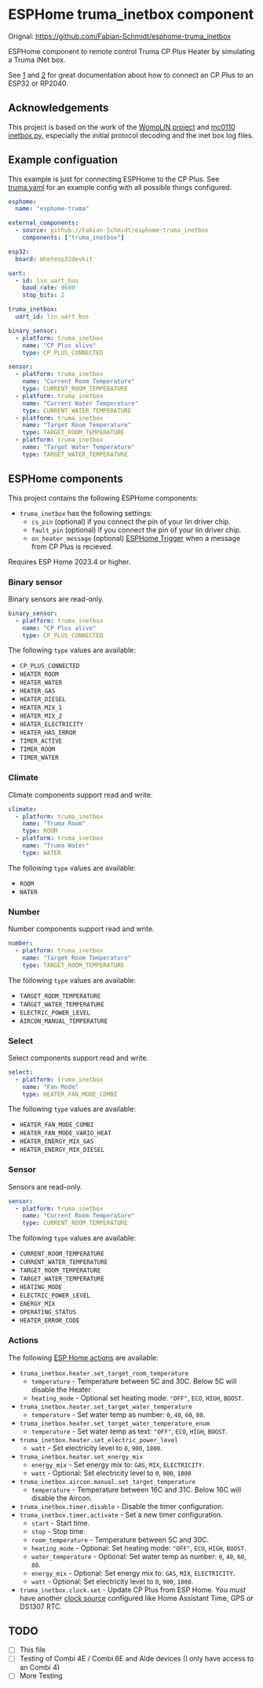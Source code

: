 # ESPHome truma_inetbox component

Orignal: https://github.com/Fabian-Schmidt/esphome-truma_inetbox

ESPHome component to remote control Truma CP Plus Heater by simulating a Truma iNet box.

See [1](https://github.com/danielfett/inetbox.py) and [2](https://github.com/mc0110/inetbox2mqtt) for great documentation about how to connect an CP Plus to an ESP32 or RP2040.

## Acknowledgements

This project is based on the work of the [WomoLIN project](https://github.com/muccc/WomoLIN) and [mc0110 inetbox.py](https://github.com/danielfett/inetbox.py), especially the initial protocol decoding and the inet box log files.

## Example configuation

This example is just for connecting ESPHome to the CP Plus. See [truma.yaml](/truma.yaml) for an example config with all possible things configured.

```yaml
esphome:
  name: "esphome-truma"

external_components:
  - source: github://Fabian-Schmidt/esphome-truma_inetbox
    components: ["truma_inetbox"]

esp32:
  board: mhetesp32devkit

uart:
  - id: lin_uart_bus
    baud_rate: 9600
    stop_bits: 2

truma_inetbox:
  uart_id: lin_uart_bus

binary_sensor:
  - platform: truma_inetbox
    name: "CP Plus alive"
    type: CP_PLUS_CONNECTED

sensor:
  - platform: truma_inetbox
    name: "Current Room Temperature"
    type: CURRENT_ROOM_TEMPERATURE
  - platform: truma_inetbox
    name: "Current Water Temperature"
    type: CURRENT_WATER_TEMPERATURE
  - platform: truma_inetbox
    name: "Target Room Temperature"
    type: TARGET_ROOM_TEMPERATURE
  - platform: truma_inetbox
    name: "Target Water Temperature"
    type: TARGET_WATER_TEMPERATURE
```

## ESPHome components

This project contains the following ESPHome components:

- `truma_inetbox` has the following settings:
  - `cs_pin` (optional) if you connect the pin of your lin driver chip.
  - `fault_pin` (optional) if you connect the pin of your lin driver chip.
  - `on_heater_message` (optional) [ESPHome Trigger](https://esphome.io/guides/automations.html) when a message from CP Plus is recieved.

Requires ESP Home 2023.4 or higher.

### Binary sensor

Binary sensors are read-only.

```yaml
binary_sensor:
  - platform: truma_inetbox
    name: "CP Plus alive"
    type: CP_PLUS_CONNECTED
```

The following `type` values are available:

- `CP_PLUS_CONNECTED`
- `HEATER_ROOM`
- `HEATER_WATER`
- `HEATER_GAS`
- `HEATER_DIESEL`
- `HEATER_MIX_1`
- `HEATER_MIX_2`
- `HEATER_ELECTRICITY`
- `HEATER_HAS_ERROR`
- `TIMER_ACTIVE`
- `TIMER_ROOM`
- `TIMER_WATER`

### Climate

Climate components support read and write.

```yaml
climate:
  - platform: truma_inetbox
    name: "Truma Room"
    type: ROOM
  - platform: truma_inetbox
    name: "Truma Water"
    type: WATER
```

The following `type` values are available:

- `ROOM`
- `WATER`

### Number

Number components support read and write.

```yaml
number:
  - platform: truma_inetbox
    name: "Target Room Temperature"
    type: TARGET_ROOM_TEMPERATURE
```

The following `type` values are available:

- `TARGET_ROOM_TEMPERATURE`
- `TARGET_WATER_TEMPERATURE`
- `ELECTRIC_POWER_LEVEL`
- `AIRCON_MANUAL_TEMPERATURE`

### Select

Select components support read and write.

```yaml
select:
  - platform: truma_inetbox
    name: "Fan Mode"
    type: HEATER_FAN_MODE_COMBI
```

The following `type` values are available:

- `HEATER_FAN_MODE_COMBI`
- `HEATER_FAN_MODE_VARIO_HEAT`
- `HEATER_ENERGY_MIX_GAS`
- `HEATER_ENERGY_MIX_DIESEL`

### Sensor

Sensors are read-only.

```yaml
sensor:
  - platform: truma_inetbox
    name: "Current Room Temperature"
    type: CURRENT_ROOM_TEMPERATURE
```

The following `type` values are available:

- `CURRENT_ROOM_TEMPERATURE`
- `CURRENT_WATER_TEMPERATURE`
- `TARGET_ROOM_TEMPERATURE`
- `TARGET_WATER_TEMPERATURE`
- `HEATING_MODE`
- `ELECTRIC_POWER_LEVEL`
- `ENERGY_MIX`
- `OPERATING_STATUS`
- `HEATER_ERROR_CODE`

### Actions

The following [ESP Home actions](https://esphome.io/guides/automations.html#actions) are available:

- `truma_inetbox.heater.set_target_room_temperature`
  - `temperature` - Temperature between 5C and 30C. Below 5C will disable the Heater.
  - `heating_mode` - Optional set heating mode: `"OFF"`, `ECO`, `HIGH`, `BOOST`.
- `truma_inetbox.heater.set_target_water_temperature`
  - `temperature` - Set water temp as number: `0`, `40`, `60`, `80`.
- `truma_inetbox.heater.set_target_water_temperature_enum`
  - `temperature` - Set water temp as text: `"OFF"`, `ECO`, `HIGH`, `BOOST`.
- `truma_inetbox.heater.set_electric_power_level`
  - `watt` - Set electricity level to `0`, `900`, `1800`.
- `truma_inetbox.heater.set_energy_mix`
  - `energy_mix` - Set energy mix to: `GAS`, `MIX`, `ELECTRICITY`.
  - `watt` - Optional: Set electricity level to `0`, `900`, `1800`
- `truma_inetbox.aircon.manual.set_target_temperature`
  - `temperature` - Temperature between 16C and 31C. Below 16C will disable the Aircon.
- `truma_inetbox.timer.disable` - Disable the timer configuration.
- `truma_inetbox.timer.activate` - Set a new timer configuration.
  - `start` - Start time.
  - `stop` - Stop time.
  - `room_temperature` - Temperature between 5C and 30C.
  - `heating_mode` - Optional: Set heating mode: `"OFF"`, `ECO`, `HIGH`, `BOOST`.
  - `water_temperature` - Optional: Set water temp as number: `0`, `40`, `60`, `80`.
  - `energy_mix` - Optional: Set energy mix to: `GAS`, `MIX`, `ELECTRICITY`.
  - `watt` - Optional: Set electricity level to `0`, `900`, `1800`.
- `truma_inetbox.clock.set` - Update CP Plus from ESP Home. You *must* have another [clock source](https://esphome.io/#time-components) configured like Home Assistant Time, GPS or DS1307 RTC.

## TODO

- [ ] This file
- [ ] Testing of Combi 4E / Combi 6E and Alde devices (I only have access to an Combi 4)
- [ ] More Testing
